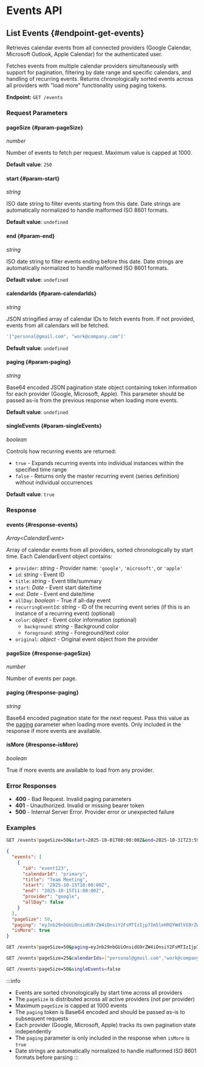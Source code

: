 # Events API

## List Events {#endpoint-get-events}

Retrieves calendar events from all connected providers (Google Calendar, Microsoft Outlook, Apple Calendar) for the authenticated user.

Fetches events from multiple calendar providers simultaneously with support for pagination, filtering by date range and specific calendars, and handling of recurring events. Returns chronologically sorted events across all providers with "load more" functionality using paging tokens.

**Endpoint:** `GET /events`

### Request Parameters

#### pageSize {#param-pageSize}

*number*

Number of events to fetch per request. Maximum value is capped at 1000.

**Default value**: `250`

#### start {#param-start}

*string*

ISO date string to filter events starting from this date. Date strings are automatically normalized to handle malformed ISO 8601 formats.

**Default value**: `undefined`

#### end {#param-end}

*string*

ISO date string to filter events ending before this date. Date strings are automatically normalized to handle malformed ISO 8601 formats.

**Default value**: `undefined`

#### calendarIds {#param-calendarIds}

*string*

JSON stringified array of calendar IDs to fetch events from. If not provided, events from all calendars will be fetched.

```js title="Example"
'["personal@gmail.com", "work@company.com"]'
```

**Default value**: `undefined`

#### paging {#param-paging}

*string*

Base64 encoded JSON pagination state object containing token information for each provider (Google, Microsoft, Apple). This parameter should be passed as-is from the previous response when loading more events.

**Default value**: `undefined`

#### singleEvents {#param-singleEvents}

*boolean*

Controls how recurring events are returned:

- `true` - Expands recurring events into individual instances within the specified time range
- `false` - Returns only the master recurring event (series definition) without individual occurrences

**Default value**: `true`

### Response

#### events {#response-events}

_Array&lt;CalendarEvent&gt;_

Array of calendar events from all providers, sorted chronologically by start time. Each CalendarEvent object contains:

- `provider`: *string* - Provider name: `'google'`, `'microsoft'`, or `'apple'`
- `id`: *string* - Event ID
- `title`: *string* - Event title/summary
- `start`: *Date* - Event start date/time
- `end`: *Date* - Event end date/time
- `allDay`: *boolean* - True if all-day event
- `recurringEventId`: *string* - ID of the recurring event series (if this is an instance of a recurring event) (optional)
- `color`: *object* - Event color information (optional)
  - `background`: *string* - Background color
  - `foreground`: *string* - Foreground/text color
- `original`: *object* - Original event object from the provider

#### pageSize {#response-pageSize}

*number*

Number of events per page.

#### paging {#response-paging}

*string*

Base64 encoded pagination state for the next request. Pass this value as the [paging](#param-paging) parameter when loading more events. Only included in the response if more events are available.

#### isMore {#response-isMore}

*boolean*

True if more events are available to load from any provider.

### Error Responses

- **400** - Bad Request. Invalid paging parameters
- **401** - Unauthorized. Invalid or missing bearer token
- **500** - Internal Server Error. Provider error or unexpected failure

### Examples

```bash title="Fetch initial events with date range filter"
GET /events?pageSize=50&start=2025-10-01T00:00:00Z&end=2025-10-31T23:59:59Z
```

```json title="Response"
{
  "events": [
    {
      "id": "event123",
      "calendarId": "primary",
      "title": "Team Meeting",
      "start": "2025-10-15T10:00:00Z",
      "end": "2025-10-15T11:00:00Z",
      "provider": "google",
      "allDay": false
    }
  ],
  "pageSize": 50,
  "paging": "eyJnb29nbGUiOnsidG9rZW4iOnsiY2FsMTIzIjp7Im5leHRQYWdlVG9rZW4iOiJhYmMifX0sImlzRGVwbGV0ZWQiOmZhbHNlfX0=",
  "isMore": true
}
```

```bash title="Load more events using paging token"
GET /events?pageSize=50&paging=eyJnb29nbGUiOnsidG9rZW4iOnsiY2FsMTIzIjp7Im5leHRQYWdlVG9rZW4iOiJhYmMifX0sImlzRGVwbGV0ZWQiOmZhbHNlfX0=
```

```bash title="Filter by specific calendars"
GET /events?pageSize=25&calendarIds=["personal@gmail.com","work@company.com"]
```

```bash title="Get recurring event series masters (not expanded)"
GET /events?pageSize=50&singleEvents=false
```

:::info
- Events are sorted chronologically by start time across all providers
- The `pageSize` is distributed across all active providers (not per provider)
- Maximum `pageSize` is capped at 1000 events
- The `paging` token is Base64 encoded and should be passed as-is to subsequent requests
- Each provider (Google, Microsoft, Apple) tracks its own pagination state independently
- The `paging` parameter is only included in the response when `isMore` is `true`
- Date strings are automatically normalized to handle malformed ISO 8601 formats before parsing
:::
